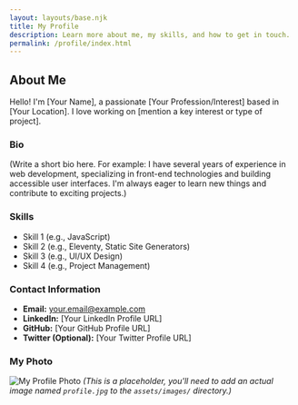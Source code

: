 ```yaml
---
layout: layouts/base.njk
title: My Profile
description: Learn more about me, my skills, and how to get in touch.
permalink: /profile/index.html
---
```


## About Me

Hello! I'm [Your Name], a passionate [Your Profession/Interest] based in [Your Location]. I love working on [mention a key interest or type of project].

### Bio

(Write a short bio here. For example: I have several years of experience in web development, specializing in front-end technologies and building accessible user interfaces. I'm always eager to learn new things and contribute to exciting projects.)

### Skills

*   Skill 1 (e.g., JavaScript)
*   Skill 2 (e.g., Eleventy, Static Site Generators)
*   Skill 3 (e.g., UI/UX Design)
*   Skill 4 (e.g., Project Management)

### Contact Information

*   **Email:** [your.email@example.com](mailto:your.email@example.com)
*   **LinkedIn:** [Your LinkedIn Profile URL]
*   **GitHub:** [Your GitHub Profile URL]
*   **Twitter (Optional):** [Your Twitter Profile URL]

### My Photo

![My Profile Photo](/assets/images/profile.jpg "My Profile Photo")
*(This is a placeholder, you'll need to add an actual image named `profile.jpg` to the `assets/images/` directory.)*
